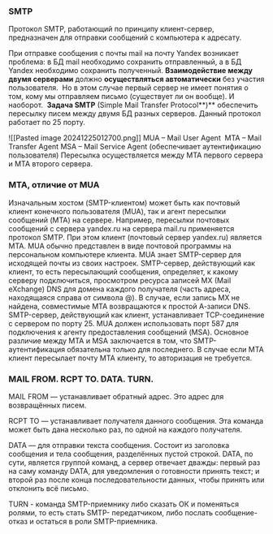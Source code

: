 ### SMTP
Протокол SMTP, работающий по принципу клиент-сервер, предназначен для отправки сообщений с компьютера к адресату.

При отправке сообщения с почты mail на почту Yandex возникает проблема: в БД mail необходимо сохранить отправленный, а в БД Yandex необходимо сохранить полученный. **Взаимодействие между двумя серверами** должно **осуществляться автоматически** без участия пользователя. 
Но в этом случае первый сервер не имеет понятия о том, кому мы отправляем письмо (существует ли он вообще). И наоборот. 
**Задача SMTP** (Simple Mail Transfer Protocol**)** обеспечить пересылку писем между двумя БД разных серверов. Данный протокол работает по 25 порту.

![[Pasted image 20241225012700.png]]
MUA – Mail User Agent 
MTA – Mail Transfer Agent
MSA – Mail Service Agent (обеспечивает аутентификацию пользователя)
Пересылка осуществляется между MTA первого сервера и MTA второго сервера.


### MTA, отличие от MUA
Изначальным хостом (SMTP-клиентом) может быть как почтовый клиент конечного пользователя (MUA), так и агент пересылки сообщений (MTA) на сервере. Например, пересылки почтовых сообщений с сервера yandex.ru на сервера mail.ru применяется протокол SMTP. При этом клиент (почтовый сервер yandex.ru) является MTA. MUA обычно представлен в виде почтовой программы на персональном компьютере клиента.
MUA знает SMTP-сервер для исходящей почты из своих настроек. SMTP-сервер, действующий как клиент, то есть пересылающий сообщения, определяет, к какому серверу подключиться, просмотром ресурса записей MX (Mail eXchange) DNS для домена каждого получателя (часть адреса, находящаяся справа от символа @). В случае, если запись MX не найдена, совместимые MTA возвращаются к простой А-записи DNS.
SMTP-сервер, действующий как клиент, устанавливает TCP-соединение с сервером по порту 25. MUA должен использовать порт 587 для подключения к агенту предоставления сообщений (MSA). Основное различие между MTA и MSA заключается в том, что SMTP-аутентификация обязательна только для последнего. В случае если MTA клиент пересылает почту MTA клиенту, то авторизация не требуется.

### MAIL FROM. RCPT TO. DATA. TURN.
MAIL FROM — устанавливает обратный адрес. Это адрес для возвращённых писем.

RCPT TO — устанавливает получателя данного сообщения. Эта команда может быть дана несколько раз, по одной на каждого получателя. 

DATA — для отправки текста сообщения. Состоит из заголовка сообщения и тела сообщения, разделённых пустой строкой. DATA, по сути, является группой команд, а сервер отвечает дважды: первый раз на саму команду DATA, для уведомления о готовности принять текст; и второй раз после конца последовательности данных, чтобы принять или отклонить всё письмо.

TURN - команда SMTP-приемнику либо сказать ОК и поменяться ролями, то есть стать SMTP- передатчиком, либо послать сообщение-отказ и остаться в роли SMTP-приемника.